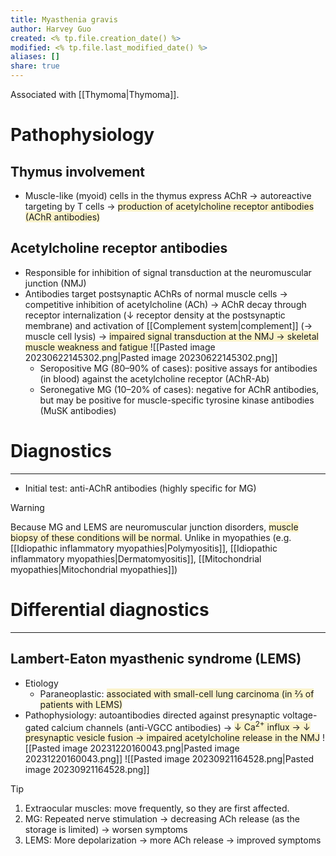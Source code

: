 ```yaml
---
title: Myasthenia gravis
author: Harvey Guo
created: <% tp.file.creation_date() %>
modified: <% tp.file.last_modified_date() %>
aliases: []
share: true
---
```


Associated with [[Thymoma|Thymoma]].
# Pathophysiology
## Thymus involvement
- Muscle-like (myoid) cells in the thymus express AChR → autoreactive targeting by T cells → <span style="background:rgba(240, 200, 0, 0.2)">production of acetylcholine receptor antibodies (AChR antibodies)</span>
## Acetylcholine receptor antibodies
- Responsible for inhibition of signal transduction at the neuromuscular junction (NMJ)
- Antibodies target postsynaptic AChRs of normal muscle cells → competitive inhibition of acetylcholine (ACh) → AChR decay through receptor internalization (↓ receptor density at the postsynaptic membrane) and activation of [[Complement system|complement]] (→ muscle cell lysis) → <span style="background:rgba(240, 200, 0, 0.2)">impaired signal transduction at the NMJ → skeletal muscle weakness and fatigue </span>![[Pasted image 20230622145302.png|Pasted image 20230622145302.png]]
	- Seropositive MG (80–90% of cases): positive assays for antibodies (in blood) against the acetylcholine receptor (AChR-Ab)
	- Seronegative MG (10–20% of cases): negative for AChR antibodies, but may be positive for muscle-specific tyrosine kinase antibodies (MuSK antibodies)
# Diagnostics
---
- Initial test: anti-AChR antibodies (highly specific for MG)
>[!warning] 
>Because MG and LEMS are neuromuscular junction disorders, <span style="background:rgba(240, 200, 0, 0.2)">muscle biopsy of these conditions will be normal</span>. Unlike in myopathies (e.g. [[Idiopathic inflammatory myopathies|Polymyositis]], [[Idiopathic inflammatory myopathies|Dermatomyositis]], [[Mitochondrial myopathies|Mitochondrial myopathies]])
# Differential diagnostics
---
## Lambert-Eaton myasthenic syndrome (LEMS)
- Etiology
	- Paraneoplastic: <span style="background:rgba(240, 200, 0, 0.2)">associated with small-cell lung carcinoma (in ⅔ of patients with LEMS)</span>
- Pathophysiology: autoantibodies directed against presynaptic voltage-gated calcium channels (anti-VGCC antibodies) → <span style="background:rgba(240, 200, 0, 0.2)">↓ Ca<sup>2+</sup> influx → ↓ presynaptic vesicle fusion → impaired acetylcholine release in the NMJ</span>
![[Pasted image 20231220160043.png|Pasted image 20231220160043.png]]
![[Pasted image 20230921164528.png|Pasted image 20230921164528.png]]
>[!tip] 
> 1. Extraocular muscles: move frequently, so they are first affected.
> 2. MG: Repeated nerve stimulation → decreasing ACh release (as the storage is limited) → worsen symptoms
> 3. LEMS: More depolarization → more ACh release → improved symptoms

